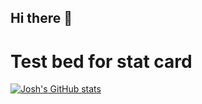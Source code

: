 ## Hi there 👋

# Test bed for stat card
[![Josh's GitHub stats](https://github-readme-stats.vercel.app/api?username=dat-pudding&show_icons=true&bg_color=90,990000,000000&text_color=AA0000)](https://github.com/dat-pudding/github-readme-stats)

<!--
**Dat-Pudding/Dat-Pudding** is a ✨ _special_ ✨ repository because its `README.md` (this file) appears on your GitHub profile.

Here are some ideas to get you started:

- 🔭 I’m currently working on ...
- 🌱 I’m currently learning ...
- 👯 I’m looking to collaborate on ...
- 🤔 I’m looking for help with ...
- 💬 Ask me about ...
- 📫 How to reach me: ...
- 😄 Pronouns: ...
- ⚡ Fun fact: ...
-->
